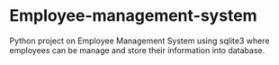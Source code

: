 # Employee-management-system
Python project on Employee Management System
using sqlite3 where employees can be manage and store their information into database.
